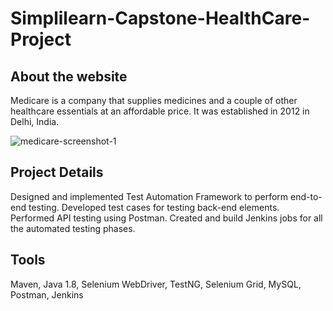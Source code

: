# Simplilearn-Capstone-HealthCare-Project

## About the website 

Medicare is a company that supplies medicines and a couple of other healthcare essentials at an affordable price. It was established in 2012 in Delhi, India.


![medicare-screenshot-1](https://user-images.githubusercontent.com/86325276/156064322-8513f2e3-8eed-44d4-92ca-ed6ccf8398bc.png)

## Project Details

Designed and implemented Test Automation Framework to perform end-to-end testing.
Developed test cases for testing back-end elements.
Performed API testing using Postman.
Created and build Jenkins jobs for all the automated testing phases.

## Tools
Maven, Java 1.8, Selenium WebDriver, TestNG, Selenium Grid, MySQL, Postman, Jenkins

